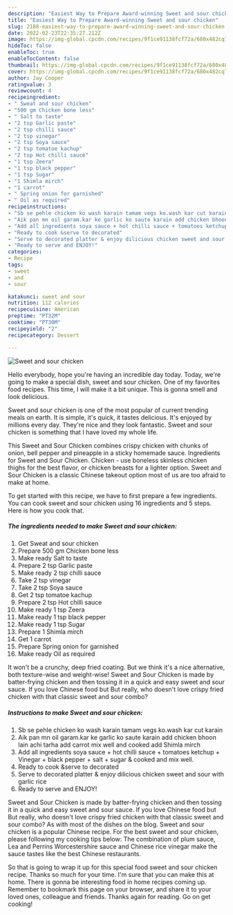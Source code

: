 ```yaml
---
description: "Easiest Way to Prepare Award-winning Sweet and sour chicken"
title: "Easiest Way to Prepare Award-winning Sweet and sour chicken"
slug: 2188-easiest-way-to-prepare-award-winning-sweet-and-sour-chicken
date: 2022-02-23T22:35:27.212Z
image: https://img-global.cpcdn.com/recipes/9f1ce91138fcf72a/680x482cq70/sweet-and-sour-chicken-recipe-main-photo.jpg
hideToc: false
enableToc: true
enableTocContent: false
thumbnail: https://img-global.cpcdn.com/recipes/9f1ce91138fcf72a/680x482cq70/sweet-and-sour-chicken-recipe-main-photo.jpg
cover: https://img-global.cpcdn.com/recipes/9f1ce91138fcf72a/680x482cq70/sweet-and-sour-chicken-recipe-main-photo.jpg
author: Jay Cooper
ratingvalue: 3
reviewcount: 4
recipeingredient:
- " Sweat and sour chicken"
- "500 gm Chicken bone less"
- " Salt to taste"
- "2 tsp Garlic paste"
- "2 tsp chilli sauce"
- "2 tsp vinegar"
- "2 tsp Soya sauce"
- "2 tsp tomatoe kachup"
- "2 tsp Hot chilli sauce"
- "1 tsp Zeera"
- "1 tsp black pepper"
- "1 tsp Sugar"
- "1 Shimla mirch"
- "1 carrot"
- " Spring onion for garnished"
- " Oil as required"
recipeinstructions:
- "Sb se pehle chicken ko wash karain tamam vegs ko.wash kar cut karain"
- "Aik pan mn oil garam.kar ke garlic ko saute karain add chicken bhoon lain achi tarha add carrot mix well and cooked add Shimla mirch"
- "Add all ingredients soya sauce + hot chilli sauce + tomatoes ketchup + Vinegar + black pepper + salt + sugar & cooked and mix well."
- "Ready to cook &serve to decorated"
- "Serve to decorated platter & enjoy dilicious chicken sweet and sour with garlic rice"
- "Ready to serve and ENJOY!"
categories:
- Recipe
tags:
- sweet
- and
- sour

katakunci: sweet and sour 
nutrition: 112 calories
recipecuisine: American
preptime: "PT32M"
cooktime: "PT30M"
recipeyield: "2"
recipecategory: Dessert

---
```



![Sweet and sour chicken](https://img-global.cpcdn.com/recipes/9f1ce91138fcf72a/680x482cq70/sweet-and-sour-chicken-recipe-main-photo.jpg)

Hello everybody, hope you're having an incredible day today. Today, we're going to make a special dish, sweet and sour chicken. One of my favorites food recipes. This time, I will make it a bit unique. This is gonna smell and look delicious.

Sweet and sour chicken is one of the most popular of current trending meals on earth. It is simple, it's quick, it tastes delicious. It's enjoyed by millions every day. They're nice and they look fantastic. Sweet and sour chicken is something that I have loved my whole life.

This Sweet and Sour Chicken combines crispy chicken with chunks of onion, bell pepper and pineapple in a sticky homemade sauce. Ingredients for Sweet and Sour Chicken. Chicken - use boneless skinless chicken thighs for the best flavor, or chicken breasts for a lighter option. Sweet and Sour Chicken is a classic Chinese takeout option most of us are too afraid to make at home.


To get started with this recipe, we have to first prepare a few ingredients. You can cook sweet and sour chicken using 16 ingredients and 5 steps. Here is how you cook that.

<!--inarticleads1-->

##### The ingredients needed to make Sweet and sour chicken:

1. Get  Sweat and sour chicken
1. Prepare 500 gm Chicken bone less
1. Make ready  Salt to taste
1. Prepare 2 tsp Garlic paste
1. Make ready 2 tsp chilli sauce
1. Take 2 tsp vinegar
1. Take 2 tsp Soya sauce
1. Get 2 tsp tomatoe kachup
1. Prepare 2 tsp Hot chilli sauce
1. Make ready 1 tsp Zeera
1. Make ready 1 tsp black pepper
1. Make ready 1 tsp Sugar
1. Prepare 1 Shimla mirch
1. Get 1 carrot
1. Prepare  Spring onion for garnished
1. Make ready  Oil as required


It won&#39;t be a crunchy, deep fried coating. But we think it&#39;s a nice alternative, both texture-wise and weight-wise! Sweet and Sour Chicken is made by batter-frying chicken and then tossing it in a quick and easy sweet and sour sauce. If you love Chinese food but But really, who doesn&#39;t love crispy fried chicken with that classic sweet and sour combo? 

<!--inarticleads2-->

##### Instructions to make Sweet and sour chicken:

1. Sb se pehle chicken ko wash karain tamam vegs ko.wash kar cut karain
1. Aik pan mn oil garam.kar ke garlic ko saute karain add chicken bhoon lain achi tarha add carrot mix well and cooked add Shimla mirch
1. Add all ingredients soya sauce + hot chilli sauce + tomatoes ketchup + Vinegar + black pepper + salt + sugar & cooked and mix well.
1. Ready to cook &serve to decorated
1. Serve to decorated platter & enjoy dilicious chicken sweet and sour with garlic rice
1. Ready to serve and ENJOY!

Sweet and Sour Chicken is made by batter-frying chicken and then tossing it in a quick and easy sweet and sour sauce. If you love Chinese food but But really, who doesn&#39;t love crispy fried chicken with that classic sweet and sour combo? As with most of the dishes on the blog. Sweet and sour chicken is a popular Chinese recipe. For the best sweet and sour chicken, please following my cooking tips below: The combination of plum sauce, Lea and Perrins Worcestershire sauce and Chinese rice vinegar make the sauce tastes like the best Chinese restaurants. 

So that is going to wrap it up for this special food sweet and sour chicken recipe. Thanks so much for your time. I'm sure that you can make this at home. There is gonna be interesting food in home recipes coming up. Remember to bookmark this page on your browser, and share it to your loved ones, colleague and friends. Thanks again for reading. Go on get cooking!
